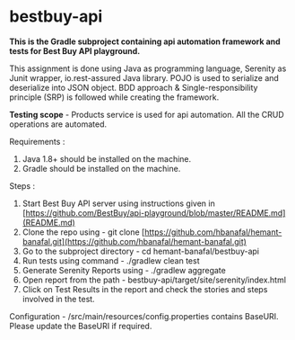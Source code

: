 ﻿
# bestbuy-api

**This is the Gradle subproject containing api automation framework and tests for Best Buy API playground.**

This assignment is done using Java as programming language, Serenity as Junit wrapper, io.rest-assured Java library. POJO is used to serialize and deserialize into JSON object. BDD approach & Single-responsibility principle (SRP) is followed while creating the framework.

**Testing scope** - Products service is used for api automation. All the CRUD operations are automated. 

Requirements :
1.  Java 1.8+ should be installed on the machine.
2.  Gradle should be installed on the machine.

Steps :
1.  Start Best Buy API server using instructions given in [https://github.com/BestBuy/api-playground/blob/master/README.md](README.md)
2.  Clone the repo using - git clone  [https://github.com/hbanafal/hemant-banafal.git](https://github.com/hbanafal/hemant-banafal.git)
3.  Go to the subproject directory - cd hemant-banafal/bestbuy-api
4.  Run tests using command - ./gradlew clean test 
5.  Generate Serenity Reports using - ./gradlew aggregate
6.  Open report from the path - bestbuy-api/target/site/serenity/index.html
7.  Click on Test Results in the report and check the stories and steps involved in the test.

Configuration - /src/main/resources/config.properties contains BaseURI. Please update the BaseURI if required.
